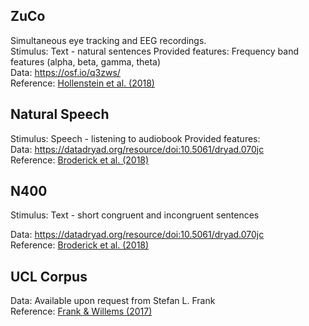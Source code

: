 ## ZuCo

Simultaneous eye tracking and EEG recordings.  
Stimulus: Text - natural sentences
Provided features: Frequency band features (alpha, beta, gamma, theta)  
Data: https://osf.io/q3zws/  
Reference: [Hollenstein et al. (2018)](https://www.nature.com/articles/sdata2018291)

## Natural Speech

Stimulus: Speech - listening to audiobook
Provided features:  
Data: https://datadryad.org/resource/doi:10.5061/dryad.070jc  
Reference: [Broderick et al. (2018)](https://www.sciencedirect.com/science/article/pii/S0960982218301465)

## N400

Stimulus: Text - short congruent and incongruent sentences

Data: https://datadryad.org/resource/doi:10.5061/dryad.070jc  
Reference: [Broderick et al. (2018)](https://www.sciencedirect.com/science/article/pii/S0960982218301465)

## UCL Corpus

Data: Available upon request from Stefan L. Frank  
Reference: [Frank & Willems (2017)](https://www.tandfonline.com/doi/full/10.1080/23273798.2017.1323109)
